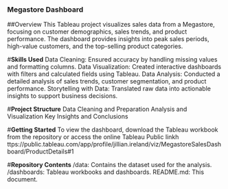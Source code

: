 ### **Megastore Dashboard**
##Overview
This Tableau project visualizes sales data from a Megastore, focusing on customer demographics, sales trends, and product performance. The dashboard provides insights into peak sales periods, high-value customers, and the top-selling product categories.

#**Skills Used**
Data Cleaning: Ensured accuracy by handling missing values and formatting columns.
Data Visualization: Created interactive dashboards with filters and calculated fields using Tableau.
Data Analysis: Conducted a detailed analysis of sales trends, customer segmentation, and product performance.
Storytelling with Data: Translated raw data into actionable insights to support business decisions.

#**Project Structure**
Data Cleaning and Preparation
Analysis and Visualization
Key Insights and Conclusions

#**Getting Started**
To view the dashboard, download the Tableau workbook from the repository or access the online Tableau Public linkh   ttps://public.tableau.com/app/profile/jillian.ireland/viz/MegastoreSalesDashboard/ProductDetails#1

#**Repository Contents**
/data: Contains the dataset used for the analysis.
/dashboards: Tableau workbooks and dashboards.
README.md: This document.
